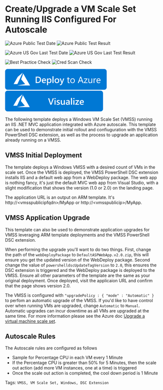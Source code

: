 # Create/Upgrade a VM Scale Set Running IIS Configured For Autoscale

![Azure Public Test Date](https://azurequickstartsservice.blob.core.windows.net/badges/201-vmss-windows-webapp-dsc-autoscale/PublicLastTestDate.svg)
![Azure Public Test Result](https://azurequickstartsservice.blob.core.windows.net/badges/201-vmss-windows-webapp-dsc-autoscale/PublicDeployment.svg)

![Azure US Gov Last Test Date](https://azurequickstartsservice.blob.core.windows.net/badges/201-vmss-windows-webapp-dsc-autoscale/FairfaxLastTestDate.svg)
![Azure US Gov Last Test Result](https://azurequickstartsservice.blob.core.windows.net/badges/201-vmss-windows-webapp-dsc-autoscale/FairfaxDeployment.svg)

![Best Practice Check](https://azurequickstartsservice.blob.core.windows.net/badges/201-vmss-windows-webapp-dsc-autoscale/BestPracticeResult.svg)
![Cred Scan Check](https://azurequickstartsservice.blob.core.windows.net/badges/201-vmss-windows-webapp-dsc-autoscale/CredScanResult.svg)

[![Deploy To Azure](https://raw.githubusercontent.com/Azure/azure-quickstart-templates/master/1-CONTRIBUTION-GUIDE/images/deploytoazure.svg?sanitize=true)](https://portal.azure.com/#create/Microsoft.Template/uri/https%3A%2F%2Fraw.githubusercontent.com%2FAzure%2Fazure-quickstart-templates%2Fmaster%2F201-vmss-windows-webapp-dsc-autoscale%2Fazuredeploy.json)
[![Visualize](https://raw.githubusercontent.com/Azure/azure-quickstart-templates/master/1-CONTRIBUTION-GUIDE/images/visualizebutton.svg?sanitize=true)](http://armviz.io/#/?load=https%3A%2F%2Fraw.githubusercontent.com%2FAzure%2Fazure-quickstart-templates%2Fmaster%2F201-vmss-windows-webapp-dsc-autoscale%2Fazuredeploy.json)

The following template deploys a Windows VM Scale Set (VMSS) running an IIS .NET
MVC application integrated with Azure autoscale. This template can be used to
demonstrate initial rollout and confiuguration with the VMSS PowerShell DSC
extension, as well as the process to upgrade an application already running on a
VMSS.

## VMSS Initial Deployment

The template deploys a Windows VMSS with a desired count of VMs in the scale
set. Once the VMSS is deployed, the VMSS PowerShell DSC extension installs IIS
and a default web app from a WebDeploy package. The web app is nothing fancy,
it's just the default MVC web app from Visual Studio, with a slight modification
that shows the version (1.0 or 2.0) on the landing page.

The application URL is an output on ARM template. It's
http://\<vmsspublicipfqdn>\/MyApp or http://\<vmsspublicip\>/MyApp.

## VMSS Application Upgrade

This template can also be used to demonstrate application upgrades for VMSS
leveraging ARM template deployments and the VMSS PowerShell DSC extension.

When performing the upgrade you'll want to do two things. First, change the path
of the `webDeployPackage` to `DefaultASPWebApp.v2.0.zip`, this will ensure you
get the updated version of the WebDeploy package. Second change the value of
`powershelldscUpdateTagVersion` to `2.0`, this ensures the DSC extension is
triggered and the WebDeploy package is deployed to the VMSS. Ensure all other
parameters of the template are the same as your original deployment. Once
deployed, visit the applicaion URL and confirm that the page shows version 2.0.

The VMSS is configured with `"upgradePolicy : { "mode" : "Automatic" }` to
perfom an automatic upgrade of the VMSS. If you'd like to have control over when
running VMs are upgraded, change `Automatic` to `Manual`. Automatic upgrades can
incur downtime as all VMs are upgraded at the same time. For more information
please see the Azure doc
[Upgrade a virtual machine scale set](https://docs.microsoft.com/en-us/azure/virtual-machine-scale-sets/virtual-machine-scale-sets-upgrade-scale-set).

## Autoscale Rules

The Autoscale rules are configured as follows

- Sample for Percentage CPU in each VM every 1 Minute
- If the Percentage CPU is greater than 50% for 5 Minutes, then the scale out
  action (add more VM instances, one at a time) is triggered
- Once the scale out action is completed, the cool down period is 1 Minute

Tags: `VMSS, VM Scale Set, Windows, DSC Extension`
